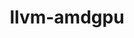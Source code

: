 ---
title: "llvm-amdgpu"
layout: cache
categories: [package, v0.22.2]
meta: {"versions": ["6.0.2"], "compilers": ["gcc@=11.1.0"], "oss": ["ubuntu20.04"], "platforms": ["linux"], "targets": ["x86_64_v3"], "stacks": ["data-vis-sdk", "root"], "num_specs": 1, "num_specs_by_stack": {"data-vis-sdk": 1, "root": 1}}
spec_details: [{"hash": "yoqmfjdb2cr6kdk5fgeuvgqt3buzwsya", "compiler": "gcc@=11.1.0", "versions": ["6.0.2"], "os": "ubuntu20.04", "platform": "linux", "target": "x86_64_v3", "variants": ["build_system=cmake", "build_type=Release", "generator=ninja", "~ipo", "~link_llvm_dylib", "~llvm_dylib", "patches=53f9500,b4774ca", "+rocm-device-libs"], "stacks": ["data-vis-sdk", "root"], "size": "-", "tarball": "https://binaries.spack.io/v0.22.2/build_cache/linux-ubuntu20.04-x86_64_v3/gcc-11.1.0/llvm-amdgpu-6.0.2/linux-ubuntu20.04-x86_64_v3-gcc-11.1.0-llvm-amdgpu-6.0.2-yoqmfjdb2cr6kdk5fgeuvgqt3buzwsya.spack"}]
---